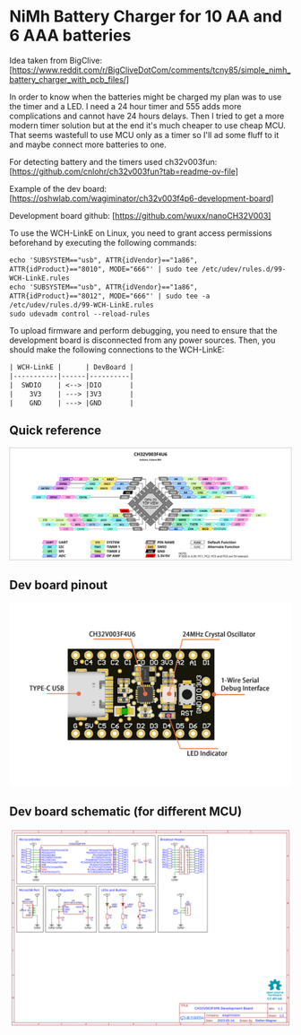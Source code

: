 # NiMh Battery Charger for 10 AA and 6 AAA batteries

Idea taken from BigClive:
[https://www.reddit.com/r/BigCliveDotCom/comments/tcny85/simple_nimh_battery_charger_with_pcb_files/]

In order to know when the batteries might be charged my plan was to use the timer and a LED. 
I need a 24 hour timer and 555 adds more complications and cannot have 24 hours delays.
Then I tried to get a more modern timer solution but at the end it's much cheaper to use cheap MCU.
That seems wastefull to use MCU only as a timer so I'll ad some fluff to it and maybe connect more batteries to one.

For detecting battery and the timers used ch32v003fun:
[https://github.com/cnlohr/ch32v003fun?tab=readme-ov-file]

Example of the dev board:
[https://oshwlab.com/wagiminator/ch32v003f4p6-development-board]

Development board github:
[https://github.com/wuxx/nanoCH32V003]

To use the WCH-LinkE on Linux, you need to grant access permissions beforehand by executing the following commands:

```shell
echo 'SUBSYSTEM=="usb", ATTR{idVendor}=="1a86", ATTR{idProduct}=="8010", MODE="666"' | sudo tee /etc/udev/rules.d/99-WCH-LinkE.rules
echo 'SUBSYSTEM=="usb", ATTR{idVendor}=="1a86", ATTR{idProduct}=="8012", MODE="666"' | sudo tee -a /etc/udev/rules.d/99-WCH-LinkE.rules
sudo udevadm control --reload-rules

```


To upload firmware and perform debugging, you need to ensure that the development board is disconnected from any power sources. Then, you should make the following connections to the WCH-LinkE:
```
| WCH-LinkE |      | DevBoard |
|-----------|------|----------|
|  SWDIO    | <--> |DIO       |
|    3V3    | ---> |3V3       |
|    GND    | ---> |GND       |

```

## Quick reference
![ch32v003f4u6](https://raw.githubusercontent.com/Tengo10/pinout-overview/main/pinouts/CH32v003/ch32v003f4u6.svg)


## Dev board pinout
![ch32v003f4u6](./images/CH32V003-Development-Board-5.jpg)

## Dev board schematic (for different MCU)
![ch32v003f4u6](./images/36106731c64941528ee92b157d8d4ac0.png)
